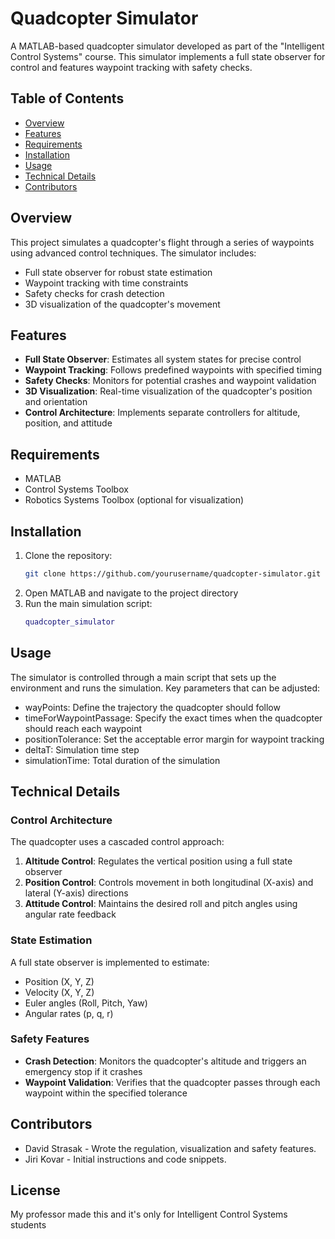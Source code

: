 # Quadcopter Simulator

A MATLAB-based quadcopter simulator developed as part of the "Intelligent Control Systems" course. This simulator implements a full state observer for control and features waypoint tracking with safety checks.

## Table of Contents
- [Overview](#overview)
- [Features](#features)
- [Requirements](#requirements)
- [Installation](#installation)
- [Usage](#usage)
- [Technical Details](#technical-details)
- [Contributors](#contributors)

## Overview
This project simulates a quadcopter's flight through a series of waypoints using advanced control techniques. The simulator includes:
- Full state observer for robust state estimation
- Waypoint tracking with time constraints
- Safety checks for crash detection
- 3D visualization of the quadcopter's movement

## Features
- **Full State Observer**: Estimates all system states for precise control
- **Waypoint Tracking**: Follows predefined waypoints with specified timing
- **Safety Checks**: Monitors for potential crashes and waypoint validation
- **3D Visualization**: Real-time visualization of the quadcopter's position and orientation
- **Control Architecture**: Implements separate controllers for altitude, position, and attitude

## Requirements
- MATLAB
- Control Systems Toolbox
- Robotics Systems Toolbox (optional for visualization)

## Installation
1. Clone the repository:
   ```bash
   git clone https://github.com/yourusername/quadcopter-simulator.git
   ```
2. Open MATLAB and navigate to the project directory
3. Run the main simulation script:
   ```matlab
   quadcopter_simulator
   ```

## Usage
The simulator is controlled through a main script that sets up the environment and runs the simulation. Key parameters that can be adjusted:
- wayPoints: Define the trajectory the quadcopter should follow
- timeForWaypointPassage: Specify the exact times when the quadcopter should reach each waypoint
- positionTolerance: Set the acceptable error margin for waypoint tracking
- deltaT: Simulation time step
- simulationTime: Total duration of the simulation

## Technical Details
### Control Architecture
The quadcopter uses a cascaded control approach:
1. **Altitude Control**: Regulates the vertical position using a full state observer
2. **Position Control**: Controls movement in both longitudinal (X-axis) and lateral (Y-axis) directions
3. **Attitude Control**: Maintains the desired roll and pitch angles using angular rate feedback

### State Estimation
A full state observer is implemented to estimate:
- Position (X, Y, Z)
- Velocity (X, Y, Z)
- Euler angles (Roll, Pitch, Yaw)
- Angular rates (p, q, r)

### Safety Features
- **Crash Detection**: Monitors the quadcopter's altitude and triggers an emergency stop if it crashes
- **Waypoint Validation**: Verifies that the quadcopter passes through each waypoint within the specified tolerance

## Contributors
- David Strasak - Wrote the regulation, visualization and safety features.
- Jiri Kovar - Initial instructions and code snippets.

## License
My professor made this and it's only for Intelligent Control Systems students
